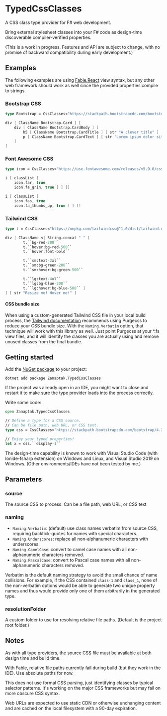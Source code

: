 # TypedCssClasses

A CSS class type provider for F# web development.

Bring external stylesheet classes into your F# code as design-time discoverable compiler-verified properties.

(This is a work in progress. Features and API are subject to change, with no promise of backward compatibility during early development.)

## Examples

The following examples are using [Fable.React](https://fable.io/blog/Announcing-Fable-React-5.html) view syntax, but any other web framework should work as well since the provided properties compile to strings.

### Bootstrap CSS

```fs
type Bootstrap = CssClasses<"https://stackpath.bootstrapcdn.com/bootstrap/4.3.1/css/bootstrap.min.css", Naming.PascalCase>

div [ ClassName Bootstrap.Card ] [
    div [ ClassName Bootstrap.CardBody ] [
        h5 [ ClassName Bootstrap.CardTitle ] [ str "A clever title" ]
        p [ ClassName Bootstrap.CardText ] [ str "Lorem ipsum dolor sit amet." ]
    ]
]
```

### Font Awesome CSS

```fs
type icon = CssClasses<"https://use.fontawesome.com/releases/v5.9.0/css/all.min.css", Naming.Underscores>

i [ classList [
    icon.far, true
    icon.fa_grin, true ] ] []

i [ classList [
    icon.fas, true
    icon.fa_thumbs_up, true ] ] []
```

### Tailwind CSS

```fs
type t = CssClasses<"https://unpkg.com/tailwindcss@^1.0/dist/tailwind.min.css", Naming.Verbatim>

div [ ClassName <| String.concat " " [
        t.``bg-red-200``
        t.``hover:bg-red-500``
        t.``hover:font-bold``

        t.``sm:text-2xl``
        t.``sm:bg-green-200``
        t.``sm:hover:bg-green-500``

        t.``lg:text-4xl``
        t.``lg:bg-blue-200``
        t.``lg:hover:bg-blue-500`` ]
] [ str "Resize me! Hover me!" ]
```

#### CSS bundle size

When using a custom-generated Tailwind CSS file in your local build process, the [Tailwind documentation](https://tailwindcss.com/docs/controlling-file-size) recommends using Purgecss to reduce your CSS bundle size. With the `Naming.Verbatim` option, that technique will work with this library as well. Just point Purgecss at your *.fs view files, and it will identify the classes you are actually using and remove unused classes from the final bundle.

## Getting started

Add the [NuGet package](https://www.nuget.org/packages/Zanaptak.TypedCssClasses) to your project:
```
dotnet add package Zanaptak.TypedCssClasses
```

If the project was already open in an IDE, you might want to close and restart it to make sure the type provider loads into the process correctly.

Write some code:
```fs
open Zanaptak.TypedCssClasses

// Define a type for a CSS source.
// Can be file path, web URL, or CSS text.
type css = CssClasses<"https://stackpath.bootstrapcdn.com/bootstrap/4.3.1/css/bootstrap.min.css">

// Enjoy your typed properties!
let x = css.``display-1``
```

The design-time capability is known to work with Visual Studio Code (with Ionide-fsharp extension) on Windows and Linux, and Visual Studio 2019 on Windows. (Other environments/IDEs have not been tested by me.)

## Parameters

### source

The source CSS to process. Can be a file path, web URL, or CSS text.

### naming

* `Naming.Verbatim`: (default) use class names verbatim from source CSS, requiring backtick-quotes for names with special characters.
* `Naming.Underscores`: replace all non-alphanumeric characters with underscores.
* `Naming.CamelCase`: convert to camel case names with all non-alphanumeric characters removed.
* `Naming.PascalCase`: convert to Pascal case names with all non-alphanumeric characters removed.

Verbatim is the default naming strategy to avoid the small chance of name collisions. For example, if the CSS contained ``class-1`` and ``class_1``, none of the non-verbatim options would be able to generate two unique property names and thus would provide only one of them arbitrarily in the generated type.

### resolutionFolder

A custom folder to use for resolving relative file paths. (Default is the project root folder.)

## Notes

As with all type providers, the source CSS file must be available at both design time and build time.

With Fable, relative file paths currently fail during build (but they work in the IDE). Use absolute paths for now.

This does not use formal CSS parsing, just identifying classes by typical selector patterns. It's working on the major CSS frameworks but may fail on more obscure CSS syntax.

Web URLs are expected to use static CDN or otherwise unchanging content and are cached on the local filesystem with a 90-day expiration.
